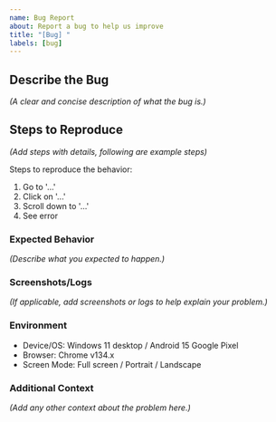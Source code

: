 ```yaml
---
name: Bug Report
about: Report a bug to help us improve
title: "[Bug] "
labels: [bug]
---
```


## Describe the Bug

_(A clear and concise description of what the bug is.)_

## Steps to Reproduce

_(Add steps with details, following are example steps)_

Steps to reproduce the behavior:

1. Go to '...'
2. Click on '...'
3. Scroll down to '...'
4. See error

### Expected Behavior

_(Describe what you expected to happen.)_

### Screenshots/Logs

_(If applicable, add screenshots or logs to help explain your problem.)_

### Environment

- Device/OS: Windows 11 desktop / Android 15 Google Pixel
- Browser: Chrome v134.x
- Screen Mode: Full screen / Portrait / Landscape

### Additional Context

_(Add any other context about the problem here.)_
